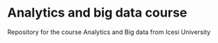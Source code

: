 # Analytics and big data course
Repository for the course Analytics and Big data from Icesi University
